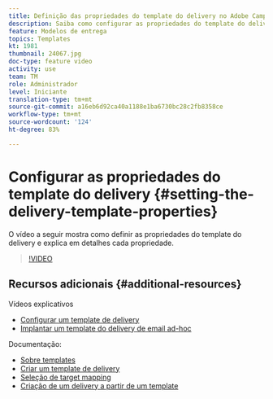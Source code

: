 ```yaml
---
title: Definição das propriedades do template do delivery no Adobe Campaign Classic
description: Saiba como configurar as propriedades do template do delivery.
feature: Modelos de entrega
topics: Templates
kt: 1981
thumbnail: 24067.jpg
doc-type: feature video
activity: use
team: TM
role: Administrador
level: Iniciante
translation-type: tm+mt
source-git-commit: a16eb6d92ca40a1188e1ba6730bc28c2fb8358ce
workflow-type: tm+mt
source-wordcount: '124'
ht-degree: 83%

---
```



# Configurar as propriedades do template do delivery {#setting-the-delivery-template-properties}

O vídeo a seguir mostra como definir as propriedades do template do delivery e explica em detalhes cada propriedade.

>[!VIDEO](https://video.tv.adobe.com/v/24067?quality=12)

## Recursos adicionais {#additional-resources}

Vídeos explicativos

* [Configurar um template de delivery](/help/sending-messages/using-delivery-templates/configuring-a-delivery-template.md)
* [Implantar um template do delivery de email ad-hoc](/help/sending-messages/using-delivery-templates/deploying-ad-hoc-email-delivery-template.md)

Documentação:

* [Sobre templates](https://docs.adobe.com/content/help/pt-BR/campaign-classic/using/sending-messages/using-delivery-templates/about-templates.html)
* [Criar um template de delivery](https://docs.adobe.com/content/help/pt-BR/campaign-classic/using/sending-messages/using-delivery-templates/creating-a-delivery-template.html)
* [Seleção de target mapping](https://docs.adobe.com/content/help/pt-BR/campaign-classic/using/sending-messages/using-delivery-templates/selecting-a-target-mapping.html)
* [Criação de um delivery a partir de um template](https://docs.adobe.com/content/help/pt-BR/campaign-classic/using/sending-messages/using-delivery-templates/creating-a-delivery-from-a-template.html)
